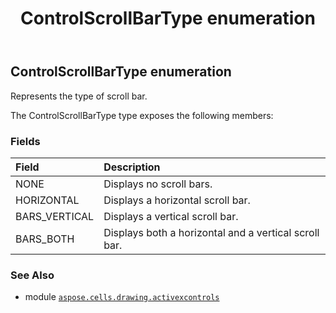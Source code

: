﻿---
title: ControlScrollBarType enumeration
second_title: Aspose.Cells for Python via .NET API References
description: 
type: docs
weight: 220
url: /aspose.cells.drawing.activexcontrols/controlscrollbartype/
is_root: false
---

## ControlScrollBarType enumeration

Represents the type of scroll bar.



The ControlScrollBarType type exposes the following members:

### Fields
| Field | Description |
| :- | :- |
| NONE | Displays no scroll bars. |
| HORIZONTAL | Displays a horizontal scroll bar. |
| BARS_VERTICAL | Displays a vertical scroll bar. |
| BARS_BOTH | Displays both a horizontal and a vertical scroll bar. |



### See Also
* module [`aspose.cells.drawing.activexcontrols`](..)
